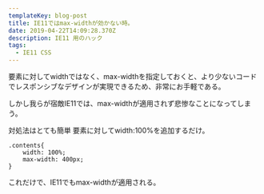 ```yaml
---
templateKey: blog-post
title: IE11ではmax-widthが効かない時。
date: 2019-04-22T14:09:28.370Z
description: IE11 用のハック
tags:
  - IE11 CSS
---
```

要素に対してwidthではなく、max-widthを指定しておくと、より少ないコードでレスポンシブなデザインが実現できるため、非常にお手軽である。

しかし我らが宿敵IE11では、max-widthが適用されず悲惨なことになってしまう。

対処法はとても簡単 要素に対してwidth:100%を追加するだけ。  
```
.contents{
    width: 100%;
    max-width: 400px;
}

```

これだけで、IE11でもmax-widthが適用される。

